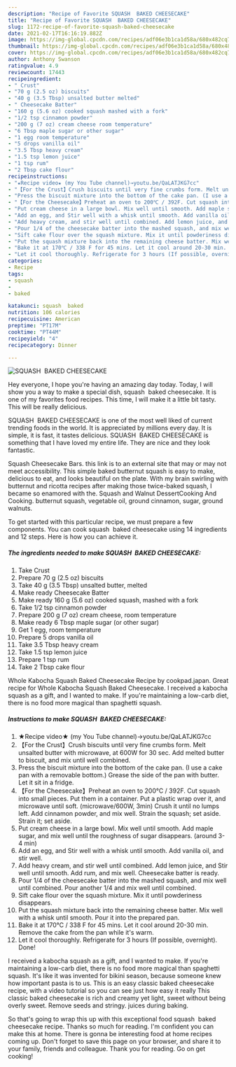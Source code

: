 ```yaml
---
description: "Recipe of Favorite SQUASH  BAKED CHEESECAKE"
title: "Recipe of Favorite SQUASH  BAKED CHEESECAKE"
slug: 1172-recipe-of-favorite-squash-baked-cheesecake
date: 2021-02-17T16:16:19.882Z
image: https://img-global.cpcdn.com/recipes/adf06e3b1ca1d58a/680x482cq70/squash-baked-cheesecake-recipe-main-photo.jpg
thumbnail: https://img-global.cpcdn.com/recipes/adf06e3b1ca1d58a/680x482cq70/squash-baked-cheesecake-recipe-main-photo.jpg
cover: https://img-global.cpcdn.com/recipes/adf06e3b1ca1d58a/680x482cq70/squash-baked-cheesecake-recipe-main-photo.jpg
author: Anthony Swanson
ratingvalue: 4.9
reviewcount: 17443
recipeingredient:
- " Crust"
- "70 g (2.5 oz) biscuits"
- "40 g (3.5 Tbsp) unsalted butter melted"
- " Cheesecake Batter"
- "160 g (5.6 oz) cooked squash mashed with a fork"
- "1/2 tsp cinnamon powder"
- "200 g (7 oz) cream cheese room temperature"
- "6 Tbsp maple sugar or other sugar"
- "1 egg room temperature"
- "5 drops vanilla oil"
- "3.5 Tbsp heavy cream"
- "1.5 tsp lemon juice"
- "1 tsp rum"
- "2 Tbsp cake flour"
recipeinstructions:
- "★Recipe video★ (my You Tube channel)→youtu.be/QaLATJKG7cc"
- "【For the Crust】Crush biscuits until very fine crumbs form. Melt unsalted butter with microwave, at 600W for 30 sec. Add melted butter to biscuit, and mix until well combined."
- "Press the biscuit mixture into the bottom of the cake pan. (I use a cake pan with a removable bottom.) Grease the side of the pan with butter. Let it sit in a fridge."
- "【For the Cheesecake】Preheat an oven to 200℃ / 392F. Cut squash into small pieces. Put them in a container. Put a plastic wrap over it, and microwave until soft. (microwave/600W, 3min) Crush it until no lumps left. Add cinnamon powder, and mix well. Strain the squash; set aside. Strain it; set aside."
- "Put cream cheese in a large bowl. Mix well until smooth. Add maple sugar, and mix well until the roughness of sugar disappears. (around 3-4 min)"
- "Add an egg, and Stir well with a whisk until smooth. Add vanilla oil, and stir well."
- "Add heavy cream, and stir well until combined. Add lemon juice, and Stir well until smooth. Add rum, and mix well. Cheesecake batter is ready."
- "Pour 1/4 of the cheesecake batter into the mashed squash, and mix well until combined. Pour another 1/4 and mix well until combined."
- "Sift cake flour over the squash mixture. Mix it until powderiness disappears."
- "Put the squash mixture back into the remaining cheese batter. Mix well with a whisk until smooth. Pour it into the prepared pan."
- "Bake it at 170℃ / 338 F for 45 mins. Let it cool around 20-30 min. Remove the cake from the pan while it&#39;s warm."
- "Let it cool thoroughly. Refrigerate for 3 hours (If possible, overnight). Done!"
categories:
- Recipe
tags:
- squash
- 
- baked

katakunci: squash  baked 
nutrition: 106 calories
recipecuisine: American
preptime: "PT17M"
cooktime: "PT44M"
recipeyield: "4"
recipecategory: Dinner

---
```



![SQUASH  BAKED CHEESECAKE](https://img-global.cpcdn.com/recipes/adf06e3b1ca1d58a/680x482cq70/squash-baked-cheesecake-recipe-main-photo.jpg)

Hey everyone, I hope you're having an amazing day today. Today, I will show you a way to make a special dish, squash  baked cheesecake. It is one of my favorites food recipes. This time, I will make it a little bit tasty. This will be really delicious.

SQUASH  BAKED CHEESECAKE is one of the most well liked of current trending foods in the world. It is appreciated by millions every day. It is simple, it is fast, it tastes delicious. SQUASH  BAKED CHEESECAKE is something that I have loved my entire life. They are nice and they look fantastic.

Squash Cheesecake Bars. this link is to an external site that may or may not meet accessibility. This simple baked butternut squash is easy to make, delicious to eat, and looks beautiful on the plate. With my brain swirling with butternut and ricotta recipes after making those twice-baked squash, I became so enamored with the. Squash and Walnut DessertCooking And Cooking. butternut squash, vegetable oil, ground cinnamon, sugar, ground walnuts.


To get started with this particular recipe, we must prepare a few components. You can cook squash  baked cheesecake using 14 ingredients and 12 steps. Here is how you can achieve it.

<!--inarticleads1-->

##### The ingredients needed to make SQUASH  BAKED CHEESECAKE:

1. Take  Crust
1. Prepare 70 g (2.5 oz) biscuits
1. Take 40 g (3.5 Tbsp) unsalted butter, melted
1. Make ready  Cheesecake Batter
1. Make ready 160 g (5.6 oz) cooked squash, mashed with a fork
1. Take 1/2 tsp cinnamon powder
1. Prepare 200 g (7 oz) cream cheese, room temperature
1. Make ready 6 Tbsp maple sugar (or other sugar)
1. Get 1 egg, room temperature
1. Prepare 5 drops vanilla oil
1. Take 3.5 Tbsp heavy cream
1. Take 1.5 tsp lemon juice
1. Prepare 1 tsp rum
1. Take 2 Tbsp cake flour


Whole Kabocha Squash Baked Cheesecake Recipe by cookpad.japan. Great recipe for Whole Kabocha Squash Baked Cheesecake. I received a kabocha squash as a gift, and I wanted to make. If you&#39;re maintaining a low-carb diet, there is no food more magical than spaghetti squash. 

<!--inarticleads2-->

##### Instructions to make SQUASH  BAKED CHEESECAKE:

1. ★Recipe video★ (my You Tube channel)→youtu.be/QaLATJKG7cc
1. 【For the Crust】Crush biscuits until very fine crumbs form. Melt unsalted butter with microwave, at 600W for 30 sec. Add melted butter to biscuit, and mix until well combined.
1. Press the biscuit mixture into the bottom of the cake pan. (I use a cake pan with a removable bottom.) Grease the side of the pan with butter. Let it sit in a fridge.
1. 【For the Cheesecake】Preheat an oven to 200℃ / 392F. Cut squash into small pieces. Put them in a container. Put a plastic wrap over it, and microwave until soft. (microwave/600W, 3min) Crush it until no lumps left. Add cinnamon powder, and mix well. Strain the squash; set aside. Strain it; set aside.
1. Put cream cheese in a large bowl. Mix well until smooth. Add maple sugar, and mix well until the roughness of sugar disappears. (around 3-4 min)
1. Add an egg, and Stir well with a whisk until smooth. Add vanilla oil, and stir well.
1. Add heavy cream, and stir well until combined. Add lemon juice, and Stir well until smooth. Add rum, and mix well. Cheesecake batter is ready.
1. Pour 1/4 of the cheesecake batter into the mashed squash, and mix well until combined. Pour another 1/4 and mix well until combined.
1. Sift cake flour over the squash mixture. Mix it until powderiness disappears.
1. Put the squash mixture back into the remaining cheese batter. Mix well with a whisk until smooth. Pour it into the prepared pan.
1. Bake it at 170℃ / 338 F for 45 mins. Let it cool around 20-30 min. Remove the cake from the pan while it&#39;s warm.
1. Let it cool thoroughly. Refrigerate for 3 hours (If possible, overnight). Done!


I received a kabocha squash as a gift, and I wanted to make. If you&#39;re maintaining a low-carb diet, there is no food more magical than spaghetti squash. It&#39;s like it was invented for bikini season, because someone knew how important pasta is to us. This is an easy classic baked cheesecake recipe, with a video tutorial so you can see just how easy it really This classic baked cheesecake is rich and creamy yet light, sweet without being overly sweet. Remove seeds and stringy. juices during baking. 

So that's going to wrap this up with this exceptional food squash  baked cheesecake recipe. Thanks so much for reading. I'm confident you can make this at home. There is gonna be interesting food at home recipes coming up. Don't forget to save this page on your browser, and share it to your family, friends and colleague. Thank you for reading. Go on get cooking!
